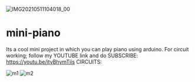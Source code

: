 ![IMG20210511104018_00](https://user-images.githubusercontent.com/63573906/117762547-04547c80-b247-11eb-9115-0c107a27d1f4.jpg)
# mini-piano
Its a cool mini project in which you can play piano using arduino.
For circuit working; follow my YOUTUBE link and do SUBSCRIBE: https://youtu.be/ityBhymTiis
CIRCUITS:

![m1](https://user-images.githubusercontent.com/63573906/117758830-5514a700-b240-11eb-8733-ae45a9ef49a6.PNG)
![m2](https://user-images.githubusercontent.com/63573906/117758839-58a82e00-b240-11eb-855a-7144bd5866c1.PNG)




